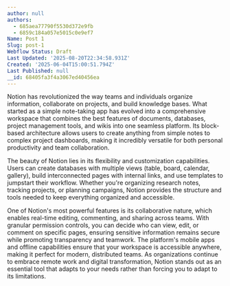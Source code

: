 ```yaml
---
author: null
authors:
  - 685aea77790f5530d372e9fb
  - 6859c184a057e5015c0e9ef7
Name: Post 1
Slug: post-1
Webflow Status: Draft
Last Updated: '2025-08-20T22:34:58.931Z'
Created: '2025-06-04T15:00:51.794Z'
Last Published: null
__id: 68405fa3f4a3067ed40456ea
---
```

<p id="">Notion has revolutionized the way teams and individuals organize information, collaborate on projects, and build knowledge bases. What started as a simple note-taking app has evolved into a comprehensive workspace that combines the best features of documents, databases, project management tools, and wikis into one seamless platform. Its block-based architecture allows users to create anything from simple notes to complex project dashboards, making it incredibly versatile for both personal productivity and team collaboration.</p><p id="">The beauty of Notion lies in its flexibility and customization capabilities. Users can create databases with multiple views (table, board, calendar, gallery), build interconnected pages with internal links, and use templates to jumpstart their workflow. Whether you're organizing research notes, tracking projects, or planning campaigns, Notion provides the structure and tools needed to keep everything organized and accessible.</p><p id="">One of Notion's most powerful features is its collaborative nature, which enables real-time editing, commenting, and sharing across teams. With granular permission controls, you can decide who can view, edit, or comment on specific pages, ensuring sensitive information remains secure while promoting transparency and teamwork. The platform's mobile apps and offline capabilities ensure that your workspace is accessible anywhere, making it perfect for modern, distributed teams. As organizations continue to embrace remote work and digital transformation, Notion stands out as an essential tool that adapts to your needs rather than forcing you to adapt to its limitations.</p>
